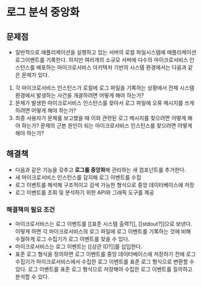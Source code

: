 # 로그 분석 중앙화

## 문제점
- 일반적으로 애플리케이션을 실행하고 있는 서버의 로컬 파일시스템에 애플리케이션 로그이벤트를 기록한다. 하지만 여러개의 소규모 서버에 다수의 마이크로서비스 인스턴스를 배포하는 마이크로서비스 아키텍처 기반의 시스템 환경에서는 다음과 같은 문제가 있다.

1. 각 마이크로서비스 인스턴스가 로컬에 로그 파일을 기록하는 상황에서 전체 시스템 환경에서 발생하는 사건을 개괄하려면 어떻게 해야 하는가?
2. 문제가 발생한 마이크로서비스 인스턴스를 찾아서 로그 파일에 오류 메시지를 쓰게 하려면 어떻게 해야 하는가?
3. 최종 사용자가 문제를 보고했을 때 이와 관련된 로그 메시지를 찾으려면 어떻게 해야 하는가? 문제의 근본 원인이 되는 마이크로서비스 인스턴스를 찾으려면 어떻게 해야 하는가?
## 해결책
- 다음과 같은 기능을 갖추고 **로그를 중앙화**해 관리하는 새 컴포넌트를 추가한다.
- 새 마이크로서비스 인스턴스를 감지해 로그 이벤트를 수집
- 로그 이벤트를 해석해 구조적이고 검색 가능한 형식으로 중앙 데이터베이스에 저장
- 로그 이벤트를 조회 및 분석하기 위한 API와 그래픽 도구를 제공
### 해결책의 필요 조건
- 마이크로서비스는 로그 이벤트를 [[표준 시스템 출력?]], [[stdout?]]으로 보낸다. 이렇게 하면 각 마이크로서비스의 로그 파일에 로그 이벤트를 기록하는 것에 비해 수월하게 로그 수집기가 로그 이벤트를 찾을 수 있다.
- 마이크로서비스는 로그 이벤트는 [[상관 ID?]]를 삽입한다.
- 표준 로그 형식을 정의하면 로그 이벤트를 중앙 데이터베이스에 저장하기 전에 로그 수집기가 마이크로서비스에서 수집한 로그 이벤트를 표준 로그 형식으로 변환할 수 있다. 로그 이벤트를 표준 로그 형식으로 저장해야 수집한 로그 이벤트를 질의하고 분석할 수 있다.